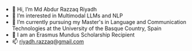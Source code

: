 - 👋 Hi, I’m Md Abdur Razzaq Riyadh
- 👀 I’m interested in Multimodal LLMs and NLP 
- 🌱 I’m currently pursuing my Master's in Language and Communication Technologies at the University of the Basque Country, Spain
- 🏅 I am an Erasmus Mundus Scholarship Recipient
- 📫 riyadh.razzaq@gmail.com

<!---
riyadhrazzaq/riyadhrazzaq is a ✨ special ✨ repository because its `README.md` (this file) appears on your GitHub profile.
You can click the Preview link to take a look at your changes.
--->
